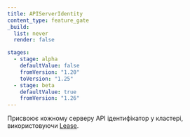 ```yaml
---
title: APIServerIdentity
content_type: feature_gate
_build:
  list: never
  render: false

stages:
  - stage: alpha
    defaultValue: false
    fromVersion: "1.20"
    toVersion: "1.25"
  - stage: beta
    defaultValue: true
    fromVersion: "1.26"  
---
```

Присвоює кожному серверу API ідентифікатор у кластері, використовуючи [Lease](/docs/concepts/architecture/leases).
